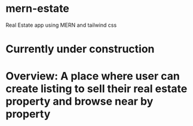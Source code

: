 # mern-estate
Real Estate app using MERN and tailwind css

# Currently under construction

# Overview: A place where user can create listing to sell their real estate property and browse near by property

